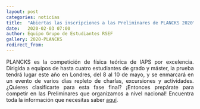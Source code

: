 ```yaml
---
layout: post
categories: noticias
title:  "Abiertas las inscripciones a las Preliminares de PLANCKS 2020"
date:   2020-02-03 07:00
author: Equipo Grupo de Estudiantes RSEF
gallery: 2020-PLANCKS
redirect_from:
---
```


<p style="text-align: justify">
  PLANCKS es la competición de física teórica de IAPS por excelencia. Dirigida a equipos de hasta cuatro estudiantes de grado y máster,
  la prueba tendrá lugar este año en Londres, del 8 al 10 de mayo, y se enmarcará en un evento de varios días repleto de charlas, 
  excursiones y actividades. ¿Quieres clasificarte para esta fase final? ¡Entonces prepárate para competir en las Preliminares que
  organizamos a nivel nacional! Encuentra toda la información que necesitas saber <a href="/eventos-internacionales/2020/03/06/PreliminaresPLANCKS2020/">aquí</a>. 
</p> 
